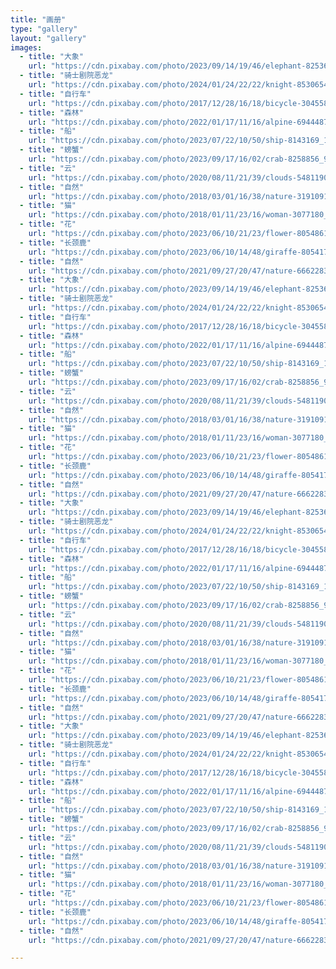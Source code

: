 ```yaml
---
title: "画册"
type: "gallery"
layout: "gallery"
images:
  - title: "大象"
    url: "https://cdn.pixabay.com/photo/2023/09/14/19/46/elephant-8253639_1280.jpg"
  - title: "骑士剧院恶龙"
    url: "https://cdn.pixabay.com/photo/2024/01/24/22/22/knight-8530654_1280.jpg"
  - title: "自行车"
    url: "https://cdn.pixabay.com/photo/2017/12/28/16/18/bicycle-3045580_1280.jpg"
  - title: "森林"
    url: "https://cdn.pixabay.com/photo/2022/01/17/11/16/alpine-6944487_1280.jpg"
  - title: "船"
    url: "https://cdn.pixabay.com/photo/2023/07/22/10/50/ship-8143169_1280.jpg"
  - title: "螃蟹"
    url: "https://cdn.pixabay.com/photo/2023/09/17/16/02/crab-8258856_960_720.jpg"
  - title: "云"
    url: "https://cdn.pixabay.com/photo/2020/08/11/21/39/clouds-5481190_1280.jpg"
  - title: "自然"
    url: "https://cdn.pixabay.com/photo/2018/03/01/16/38/nature-3191091_1280.jpg"
  - title: "猫"
    url: "https://cdn.pixabay.com/photo/2018/01/11/23/16/woman-3077180_1280.jpg"
  - title: "花"
    url: "https://cdn.pixabay.com/photo/2023/06/10/21/23/flower-8054861_1280.jpg"
  - title: "长颈鹿"
    url: "https://cdn.pixabay.com/photo/2023/06/10/14/48/giraffe-8054174_1280.jpg"
  - title: "自然"
    url: "https://cdn.pixabay.com/photo/2021/09/27/20/47/nature-6662283_1280.jpg"
  - title: "大象"
    url: "https://cdn.pixabay.com/photo/2023/09/14/19/46/elephant-8253639_1280.jpg"
  - title: "骑士剧院恶龙"
    url: "https://cdn.pixabay.com/photo/2024/01/24/22/22/knight-8530654_1280.jpg"
  - title: "自行车"
    url: "https://cdn.pixabay.com/photo/2017/12/28/16/18/bicycle-3045580_1280.jpg"
  - title: "森林"
    url: "https://cdn.pixabay.com/photo/2022/01/17/11/16/alpine-6944487_1280.jpg"
  - title: "船"
    url: "https://cdn.pixabay.com/photo/2023/07/22/10/50/ship-8143169_1280.jpg"
  - title: "螃蟹"
    url: "https://cdn.pixabay.com/photo/2023/09/17/16/02/crab-8258856_960_720.jpg"
  - title: "云"
    url: "https://cdn.pixabay.com/photo/2020/08/11/21/39/clouds-5481190_1280.jpg"
  - title: "自然"
    url: "https://cdn.pixabay.com/photo/2018/03/01/16/38/nature-3191091_1280.jpg"
  - title: "猫"
    url: "https://cdn.pixabay.com/photo/2018/01/11/23/16/woman-3077180_1280.jpg"
  - title: "花"
    url: "https://cdn.pixabay.com/photo/2023/06/10/21/23/flower-8054861_1280.jpg"
  - title: "长颈鹿"
    url: "https://cdn.pixabay.com/photo/2023/06/10/14/48/giraffe-8054174_1280.jpg"
  - title: "自然"
    url: "https://cdn.pixabay.com/photo/2021/09/27/20/47/nature-6662283_1280.jpg"
  - title: "大象"
    url: "https://cdn.pixabay.com/photo/2023/09/14/19/46/elephant-8253639_1280.jpg"
  - title: "骑士剧院恶龙"
    url: "https://cdn.pixabay.com/photo/2024/01/24/22/22/knight-8530654_1280.jpg"
  - title: "自行车"
    url: "https://cdn.pixabay.com/photo/2017/12/28/16/18/bicycle-3045580_1280.jpg"
  - title: "森林"
    url: "https://cdn.pixabay.com/photo/2022/01/17/11/16/alpine-6944487_1280.jpg"
  - title: "船"
    url: "https://cdn.pixabay.com/photo/2023/07/22/10/50/ship-8143169_1280.jpg"
  - title: "螃蟹"
    url: "https://cdn.pixabay.com/photo/2023/09/17/16/02/crab-8258856_960_720.jpg"
  - title: "云"
    url: "https://cdn.pixabay.com/photo/2020/08/11/21/39/clouds-5481190_1280.jpg"
  - title: "自然"
    url: "https://cdn.pixabay.com/photo/2018/03/01/16/38/nature-3191091_1280.jpg"
  - title: "猫"
    url: "https://cdn.pixabay.com/photo/2018/01/11/23/16/woman-3077180_1280.jpg"
  - title: "花"
    url: "https://cdn.pixabay.com/photo/2023/06/10/21/23/flower-8054861_1280.jpg"
  - title: "长颈鹿"
    url: "https://cdn.pixabay.com/photo/2023/06/10/14/48/giraffe-8054174_1280.jpg"
  - title: "自然"
    url: "https://cdn.pixabay.com/photo/2021/09/27/20/47/nature-6662283_1280.jpg"
  - title: "大象"
    url: "https://cdn.pixabay.com/photo/2023/09/14/19/46/elephant-8253639_1280.jpg"
  - title: "骑士剧院恶龙"
    url: "https://cdn.pixabay.com/photo/2024/01/24/22/22/knight-8530654_1280.jpg"
  - title: "自行车"
    url: "https://cdn.pixabay.com/photo/2017/12/28/16/18/bicycle-3045580_1280.jpg"
  - title: "森林"
    url: "https://cdn.pixabay.com/photo/2022/01/17/11/16/alpine-6944487_1280.jpg"
  - title: "船"
    url: "https://cdn.pixabay.com/photo/2023/07/22/10/50/ship-8143169_1280.jpg"
  - title: "螃蟹"
    url: "https://cdn.pixabay.com/photo/2023/09/17/16/02/crab-8258856_960_720.jpg"
  - title: "云"
    url: "https://cdn.pixabay.com/photo/2020/08/11/21/39/clouds-5481190_1280.jpg"
  - title: "自然"
    url: "https://cdn.pixabay.com/photo/2018/03/01/16/38/nature-3191091_1280.jpg"
  - title: "猫"
    url: "https://cdn.pixabay.com/photo/2018/01/11/23/16/woman-3077180_1280.jpg"
  - title: "花"
    url: "https://cdn.pixabay.com/photo/2023/06/10/21/23/flower-8054861_1280.jpg"
  - title: "长颈鹿"
    url: "https://cdn.pixabay.com/photo/2023/06/10/14/48/giraffe-8054174_1280.jpg"
  - title: "自然"
    url: "https://cdn.pixabay.com/photo/2021/09/27/20/47/nature-6662283_1280.jpg"

---
```



